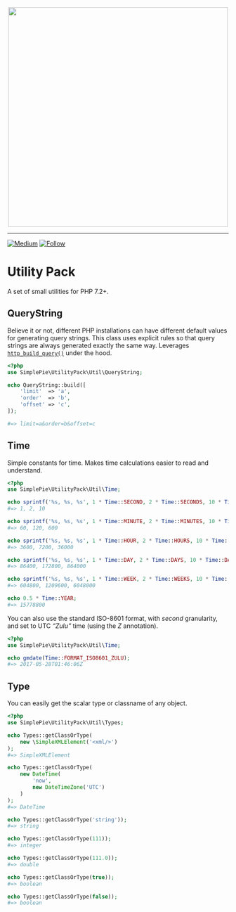 <div align="center"><img src="https://raw.githubusercontent.com/simplepie/.github/master/logo.png" width="500"><br></div>

----

[![Medium](https://img.shields.io/badge/medium-simplepie--ng-blue.svg?style=for-the-badge)](https://medium.com/simplepie-ng)
[![Follow](https://img.shields.io/twitter/follow/simplepie_ng.svg?style=for-the-badge&label=Twitter)](https://twitter.com/intent/follow?screen_name=simplepie_ng)

# Utility Pack

A set of small utilities for PHP 7.2+.

## QueryString

Believe it or not, different PHP installations can have different default values for generating query strings. This class uses explicit rules so that query strings are always generated exactly the same way. Leverages [`http_build_query()`](http://php.net/manual/en/function.http-build-query.php) under the hood.

```php
<?php
use SimplePie\UtilityPack\Util\QueryString;

echo QueryString::build([
    'limit'  => 'a',
    'order'  => 'b',
    'offset' => 'c',
]);

#=> limit=a&order=b&offset=c
```

## Time

Simple constants for time. Makes time calculations easier to read and understand.

```php
<?php
use SimplePie\UtilityPack\Util\Time;

echo sprintf('%s, %s, %s', 1 * Time::SECOND, 2 * Time::SECONDS, 10 * Time::SECONDS);
#=> 1, 2, 10

echo sprintf('%s, %s, %s', 1 * Time::MINUTE, 2 * Time::MINUTES, 10 * Time::MINUTES);
#=> 60, 120, 600

echo sprintf('%s, %s, %s', 1 * Time::HOUR, 2 * Time::HOURS, 10 * Time::HOURS);
#=> 3600, 7200, 36000

echo sprintf('%s, %s, %s', 1 * Time::DAY, 2 * Time::DAYS, 10 * Time::DAYS);
#=> 86400, 172800, 864000

echo sprintf('%s, %s, %s', 1 * Time::WEEK, 2 * Time::WEEKS, 10 * Time::WEEKS);
#=> 604800, 1209600, 6048000

echo 0.5 * Time::YEAR;
#=> 15778800
```

You can also use the standard ISO-8601 format, with _second_ granularity, and set to UTC _“Zulu”_ time (using the _Z_ annotation).

```php
<?php
use SimplePie\UtilityPack\Util\Time;

echo gmdate(Time::FORMAT_ISO8601_ZULU); 
#=> 2017-05-28T01:46:06Z
```

## Type

You can easily get the scalar type or classname of any object.

```php
<?php
use SimplePie\UtilityPack\Util\Types;

echo Types::getClassOrType(
    new \SimpleXMLElement('<xml/>')
);
#=> SimpleXMLElement

echo Types::getClassOrType(
    new DateTime(
        'now', 
        new DateTimeZone('UTC')
    )
);
#=> DateTime

echo Types::getClassOrType('string'));
#=> string

echo Types::getClassOrType(111));
#=> integer

echo Types::getClassOrType(111.0));
#=> double

echo Types::getClassOrType(true));
#=> boolean

echo Types::getClassOrType(false));
#=> boolean
```
